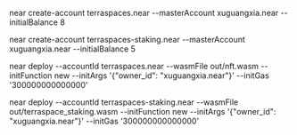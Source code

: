 near create-account terraspaces.near --masterAccount xuguangxia.near --initialBalance 8

near create-account terraspaces-staking.near --masterAccount xuguangxia.near --initialBalance 5

near deploy --accountId terraspaces.near --wasmFile out/nft.wasm --initFunction new --initArgs '{"owner_id": "xuguangxia.near"}' --initGas '300000000000000'

near deploy --accountId terraspaces-staking.near --wasmFile out/terraspace_staking.wasm --initFunction new --initArgs '{"owner_id": "xuguangxia.near"}' --initGas '300000000000000'
